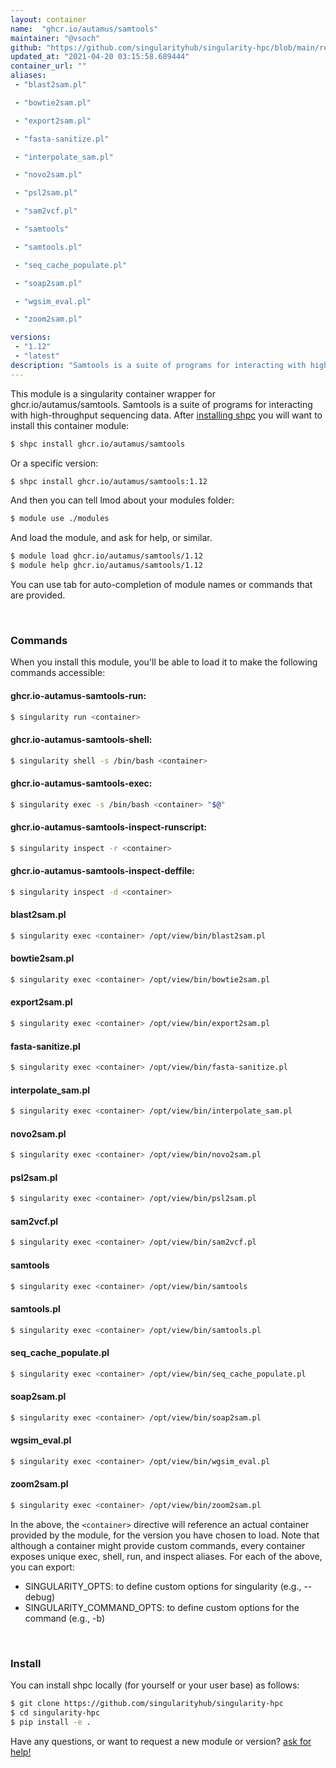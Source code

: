 ```yaml
---
layout: container
name:  "ghcr.io/autamus/samtools"
maintainer: "@vsoch"
github: "https://github.com/singularityhub/singularity-hpc/blob/main/registry/ghcr.io/autamus/samtools/container.yaml"
updated_at: "2021-04-20 03:15:58.689444"
container_url: ""
aliases:
 - "blast2sam.pl"

 - "bowtie2sam.pl"

 - "export2sam.pl"

 - "fasta-sanitize.pl"

 - "interpolate_sam.pl"

 - "novo2sam.pl"

 - "psl2sam.pl"

 - "sam2vcf.pl"

 - "samtools"

 - "samtools.pl"

 - "seq_cache_populate.pl"

 - "soap2sam.pl"

 - "wgsim_eval.pl"

 - "zoom2sam.pl"

versions:
 - "1.12"
 - "latest"
description: "Samtools is a suite of programs for interacting with high-throughput sequencing data."
---
```


This module is a singularity container wrapper for ghcr.io/autamus/samtools.
Samtools is a suite of programs for interacting with high-throughput sequencing data.
After [installing shpc](#install) you will want to install this container module:

```bash
$ shpc install ghcr.io/autamus/samtools
```

Or a specific version:

```bash
$ shpc install ghcr.io/autamus/samtools:1.12
```

And then you can tell lmod about your modules folder:

```bash
$ module use ./modules
```

And load the module, and ask for help, or similar.

```bash
$ module load ghcr.io/autamus/samtools/1.12
$ module help ghcr.io/autamus/samtools/1.12
```

You can use tab for auto-completion of module names or commands that are provided.

<br>

### Commands

When you install this module, you'll be able to load it to make the following commands accessible:

#### ghcr.io-autamus-samtools-run:

```bash
$ singularity run <container>
```

#### ghcr.io-autamus-samtools-shell:

```bash
$ singularity shell -s /bin/bash <container>
```

#### ghcr.io-autamus-samtools-exec:

```bash
$ singularity exec -s /bin/bash <container> "$@"
```

#### ghcr.io-autamus-samtools-inspect-runscript:

```bash
$ singularity inspect -r <container>
```

#### ghcr.io-autamus-samtools-inspect-deffile:

```bash
$ singularity inspect -d <container>
```


#### blast2sam.pl
       
```bash
$ singularity exec <container> /opt/view/bin/blast2sam.pl
```


#### bowtie2sam.pl
       
```bash
$ singularity exec <container> /opt/view/bin/bowtie2sam.pl
```


#### export2sam.pl
       
```bash
$ singularity exec <container> /opt/view/bin/export2sam.pl
```


#### fasta-sanitize.pl
       
```bash
$ singularity exec <container> /opt/view/bin/fasta-sanitize.pl
```


#### interpolate_sam.pl
       
```bash
$ singularity exec <container> /opt/view/bin/interpolate_sam.pl
```


#### novo2sam.pl
       
```bash
$ singularity exec <container> /opt/view/bin/novo2sam.pl
```


#### psl2sam.pl
       
```bash
$ singularity exec <container> /opt/view/bin/psl2sam.pl
```


#### sam2vcf.pl
       
```bash
$ singularity exec <container> /opt/view/bin/sam2vcf.pl
```


#### samtools
       
```bash
$ singularity exec <container> /opt/view/bin/samtools
```


#### samtools.pl
       
```bash
$ singularity exec <container> /opt/view/bin/samtools.pl
```


#### seq_cache_populate.pl
       
```bash
$ singularity exec <container> /opt/view/bin/seq_cache_populate.pl
```


#### soap2sam.pl
       
```bash
$ singularity exec <container> /opt/view/bin/soap2sam.pl
```


#### wgsim_eval.pl
       
```bash
$ singularity exec <container> /opt/view/bin/wgsim_eval.pl
```


#### zoom2sam.pl
       
```bash
$ singularity exec <container> /opt/view/bin/zoom2sam.pl
```



In the above, the `<container>` directive will reference an actual container provided
by the module, for the version you have chosen to load. Note that although a container
might provide custom commands, every container exposes unique exec, shell, run, and
inspect aliases. For each of the above, you can export:

 - SINGULARITY_OPTS: to define custom options for singularity (e.g., --debug)
 - SINGULARITY_COMMAND_OPTS: to define custom options for the command (e.g., -b)

<br>
  
### Install

You can install shpc locally (for yourself or your user base) as follows:

```bash
$ git clone https://github.com/singularityhub/singularity-hpc
$ cd singularity-hpc
$ pip install -e .
```

Have any questions, or want to request a new module or version? [ask for help!](https://github.com/singularityhub/singularity-hpc/issues)
